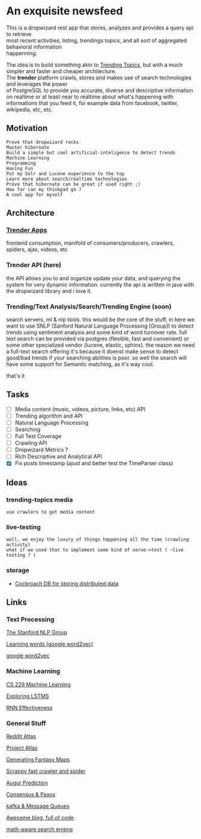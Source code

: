 # An exquisite newsfeed

This is a dropwizard rest app that stores, analyzes and provides a query api to retrieve<br/>
most recent  activities, listing, trendings topics, and all sort of aggregated behavioral information<br/>
happenning.<br/>

The idea is to build something akin to [Trending Topics](https://github.com/datawrangling/trendingtopics), but with a much simpler and faster and cheaper architecture.<br/>
The **trender** platform crawls, stores and makes use of search technologies and leverages the power<br/> of PostgreSQL to provide you accurate, diverse and descriptive information on realtime or at least near to realtime about what's happening with informations that you feed it, for example data from facebook, twitter, wikipedia, etc, etc.<br/>

## Motivation

    Prove that dropwizard rocks
    Master hibernate
    Build a simple but cool artificial-inteligence to detect trends
    Machine Learning
    Programming
    Having Fun
    Put my Solr and Lucene experience to the top
    Learn more about search/realtime technologies 
    Prove that hibernate can be great if used right ;)
    How far can my thinkpad go ?
    A cool app for myself

## Architecture

### [Trender Apps](https://github.com/0xae/trender-apps)
frontend consumption, manifold of consumers/producers,
crawlers, spiders, ajax, videos, etc

### Trender API (here)
the API allows you to and organize update your data,
and querying the system for very dynamic information.
currently the api is written in java with the dropwizard library
and i love it.

### Trending/Text Analysis/Search/Trending Engine (soon)
search servers, ml & nlp tools. this would be the core of the stuff,
in here we want to use SNLP (Sanford Natural Language Processing [Group]) to detect
trends using sentiment analysis and some kind of word turnover rate. full text search
can be provided via postgres (flexible, fast and convenient) or some other specialized
vendor (lucene, elastic, sphinx).
the reason we need a full-text search offering it's because it doenst make sense
to detect good/bad trends if your searching abilities is poor.
so well the search will have some support for Semantic matching, as it's way cool.

that's it

## Tasks

- [ ] Media content (music, videos, picture, links, etc) API 
- [ ] Trending algorithm and API
- [ ] Natural Language Processing
- [ ] Searching
- [ ] Full Test Coverage
- [ ] Crawling API
- [ ] Dropwizard Metrics ?
- [ ] Rich Descriptive and Analytical API
- [X] Fix posts timestamp (ajust and better test the TimeParser class)

## Ideas
    
### trending-topics media 
    use crawlers to get media content
### live-testing
    well, we enjoy the luxury of things happening all the time (crawling activity)
    what if we used that to implement some kind of serve->test ( ~live testing ? )

### storage
* [Cockroach DB for storing distributed data](https://cockroachdb-getting-started.glitch.me/#/cluster/all/overview)
    
## Links
### Text Processing
[The Stanford NLP Group](https://nlp.stanford.edu/)

[Learning words (google word2vec)](https://opensource.googleblog.com/2013/08/learning-meaning-behind-words.html)

[google word2vec](https://code.google.com/archive/p/word2vec/)

### Machine Learning
[CS 229 Machine Learning](http://cs229.stanford.edu/projects2013.html)

[Exploring LSTMS](http://blog.echen.me/2017/05/30/exploring-lstms/?imm_mid=0f2ce7&cmp=em-data-na-na-newsltr_20170614)

[RNN Effectiveness](http://karpathy.github.io/2015/05/21/rnn-effectiveness/)

### General Stuff    
[Reddit Atlas](https://www.reddit.com/r/RedditAtlas/)

[Project Atlas](https://draemm.li/various/place-atlas/)

[Generating Fantasy Maps](http://mewo2.com/notes/terrain/)

[Scrappy fast crawler and spider](https://scrapy.org/)

[Augur Prediction](https://augur.net/)

[Consensus & Paxos](https://hackernoon.com/how-your-data-is-stored-or-the-laws-of-the-imaginary-greeks-54c569c17a49)

[kafka & Message Queues](https://hackernoon.com/a-super-quick-comparison-between-kafka-and-message-queues-e69742d855a8)

[Awesome blog, full of code](https://www.approach0.xyz/tkblog/)

[math-aware search engine](https://github.com/approach0/search-engine)



